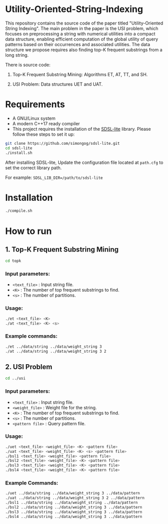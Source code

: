 # Utility-Oriented-String-Indexing
This repository contains the source code of the paper titled "Utility-Oriented String Indexing". The main problem in the paper is the USI problem, which focuses on preprocessing a string with numerical utilities into a compact data structure, enabling efficient computation of the global utility of query patterns based on their occurrences and associated utilities. The data structure we propose requires also finding top-K frequent substrings from a long string.

There is source code:

1. Top-K Frequent Substring Mining: Algorithms ET, AT, TT, and SH.

2. USI Problem: Data structures UET and UAT.

# Requirements
- A GNU/Linux system
- A modern C++17 ready compiler
- This project requires the installation of the [SDSL-lite](https://github.com/simongog/sdsl-lite) library. Please follow these steps to set it up:
```bash
git clone https://github.com/simongog/sdsl-lite.git
cd sdsl-lite
./install.sh
```

After installing SDSL-lite, Update the configuration file located at `path.cfg` to set the correct library path.

For example: `SDSL_LIB_DIR=/path/to/sdsl-lite` 


# Installation
```bash
./compile.sh
```


# How to run

## 1. Top-K Frequent Substring Mining
```bash
cd topk
```
### Input parameters:
- `<text_file>` : Input string file.
- `<K>` : The number of top frequent substrings to find.
- `<s>` : The number of partitions.

### Usage:
```bash
./et <text_file> <K>
./at <text_file> <K> <s>
```

### Example commands:
```bash
./et ../data/string ../data/weight_string 3
./at ../data/string ../data/weight_string 3 2
```


## 2. USI Problem
```bash
cd ../usi
```
### Input parameters:
- `<text_file>` : Input string file.
- `<weight_file>` : Weight file for the string.
- `<K>` : The number of top frequent substrings to find.
- `<s>` : The number of partitions.
- `<pattern file>` : Query pattern file.

  
### Usage:
```bash
./uet <text_file> <weight_file> <K> <pattern file>
./uat <text_file> <weight_file> <K> <s> <pattern file>
./bsl1 <text_file> <weight_file> <pattern file>
./bsl2 <text_file> <weight_file> <K> <pattern file>
./bsl3 <text_file> <weight_file> <K> <pattern file>
./bsl4 <text_file> <weight_file> <K> <pattern file>
```

### Example Commands:

```bash
./uet ../data/string ../data/weight_string 3 ../data/pattern
./uat ../data/string ../data/weight_string 3 2 ../data/pattern
./bsl1 ../data/string ../data/weight_string ../data/pattern
./bsl2 ../data/string ../data/weight_string 3 ../data/pattern
./bsl3 ../data/string ../data/weight_string 3 ../data/pattern
./bsl4 ../data/string ../data/weight_string 3 ../data/pattern
```


